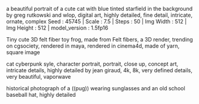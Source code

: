 a beautiful portrait of a cute cat with blue tinted starfield in the background by greg rutkowski and wlop, digital art, highly detailed, fine detail, intricate, ornate, complex
Seed : 45745 | Scale : 7.5 | Steps : 50 | Img Width : 512 | Img Height : 512 | model_version : 1.5fp16

Tiny cute 3D felt fiber toy frog, made from Felt fibers, a 3D render, trending on cgsociety, rendered in maya, rendered in cinema4d, made of yarn, square image

cat cyberpunk syle, character portrait, portrait, close up, concept art, intricate details, highly detailed by jean giraud, 4k, 8k, very defined details, very beautiful, vaporwave

historical photograph of a ((pug)) wearing sunglasses and an old school baseball hat, highly detailed

